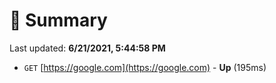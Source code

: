 # 📖 Summary
Last updated: **6/21/2021, 5:44:58 PM**

- `GET` [https://google.com](https://google.com) - **Up** (195ms)
